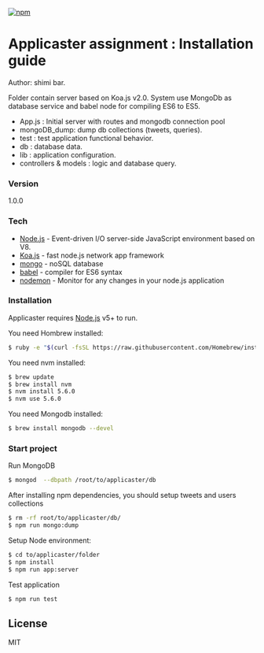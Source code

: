 
[![npm](https://img.shields.io/npm/v/:package.svg?style=plastic)](https://github.com/barshimi/applicaster)

# Applicaster assignment : Installation guide
Author: shimi bar.

Folder contain server based on Koa.js v2.0. System use MongoDb as database service and babel node for compiling ES6 to ES5.

  - App.js : Initial server with routes and mongodb connection pool
  - mongoDB_dump: dump db collections (tweets, queries).
  - test : test application functional behavior.
  - db : database data.
  - lib : application configuration.
  - controllers & models : logic and database query.


### Version
1.0.0

### Tech


* [Node.js] - Event-driven I/O server-side JavaScript environment based on V8.
* [Koa.js] - fast node.js network app framework
* [mongo] - noSQL database
* [babel] - compiler for ES6 syntax
* [nodemon] - Monitor for any changes in your node.js application



### Installation

Applicaster requires [Node.js](https://nodejs.org/) v5+ to run.

You need Hombrew installed:
```sh
$ ruby -e "$(curl -fsSL https://raw.githubusercontent.com/Homebrew/install/master/install)"
```
You need nvm installed:
```sh
$ brew update
$ brew install nvm
$ nvm install 5.6.0
$ nvm use 5.6.0
```

You need Mongodb installed:

```sh
$ brew install mongodb --devel
```


### Start project
Run MongoDB
```sh
$ mongod  --dbpath /root/to/applicaster/db
```
After installing npm dependencies, you should setup tweets and users collections
```sh
$ rm -rf root/to/applicaster/db/
$ npm run mongo:dump
```
Setup Node environment:
```sh
$ cd to/applicaster/folder
$ npm install
$ npm run app:server
```
Test application
```sh
$ npm run test
```
License
----

MIT

   [babel]: <https://babeljs.io/>
   [mongo]: <https://www.mongodb.com/>
   [node.js]: <https://nodejs.org/en/>
   [Koa.js]: <http://koajs.com/>
   [nodemon]: <https://github.com/remy/nodemon/>


